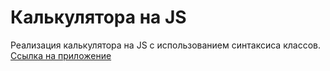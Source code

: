 # Калькулятора на JS
Реализация калькулятора на JS с использованием синтаксиса классов. [Ссылка на приложение](https://denisnyux.github.io/js-calculator/)

